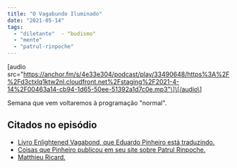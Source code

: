 ```yaml
---
title: "O Vagabundo Iluminado"
date: "2021-05-14"
tags: 
  - "diletante"  - "budismo"
  - "mente"
  - "patrul-rinpoche"
---
```


\[audio src="https://anchor.fm/s/4e33e304/podcast/play/33490648/https%3A%2F%2Fd3ctxlq1ktw2nl.cloudfront.net%2Fstaging%2F2021-4-14%2F00463a14-cb94-1d65-50ee-51392a1d7c0e.mp3"\]\[/audio\]

Semana que vem voltaremos à programação "normal".

## Citados no episódio

- [Livro Enlightened Vagabond, que Eduardo Pinheiro está traduzindo.](https://www.amazon.com.br/Enlightened-Vagabond-Teachings-Rinpoche-English-ebook/dp/B01NCPMXWE?_encoding=UTF8&qid=1621002015&sr=8-1&linkCode=ll1&tag=eduf-20&linkId=19fdb3c25878664f707db06a06041da2&language=pt_BR&ref_=as_li_ss_tl)
- [Coisas que Pinheiro publicou em seu site sobre Patrul Rinpoche.](https://tzal.org/patrul-rinpoche/)
- [Matthieu Ricard.](https://www.matthieuricard.org)
